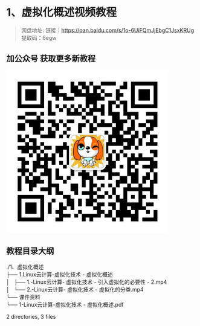 # 1、虚拟化概述视频教程

> 网盘地址: 链接：https://pan.baidu.com/s/1o-6UiFQmJjEbgC1JsxKRUg 提取码：6egw

## 加公众号 获取更多新教程
 ![](assets/vxlogo.jpg)
## 教程目录大纲
./1、虚拟化概述  
├── 1.Linux云计算-虚拟化技术 - 虚拟化概述  
│   ├── 1.-Linux云计算- 虚拟化技术 - 引入虚拟化的必要性 - 2.mp4  
│   └── 2.-Linux云计算- 虚拟化技术 - 虚拟化的分类.mp4  
└── 课件资料  
    └── 1-Linux云计算-虚拟化技术 - 虚拟化概述.pdf  
  
2 directories, 3 files  
